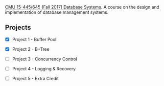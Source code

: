 [CMU 15-445/645 (Fall 2017) Database Systems](http://15445.courses.cs.cmu.edu/fall2017/). A course on the design and implementation of database management systems.

## Projects

- [x] Project 1 - Buffer Pool

- [x] Project 2 - B+Tree

- [ ] Project 3 - Concurrency Control

- [ ] Project 4 - Logging & Recovery

- [ ] Project 5 - Extra Credit

